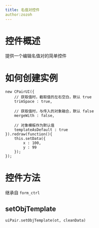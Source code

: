 ```yaml
---
title: 名值对控件
author:zozoh
---
```


# 控件概述

提供一个编辑名值对的简单控件

# 如何创建实例

```
new CPairUI({
    // 获取值时，截取值的左右空白，默认 true
    trimSpace : true,
    
    // 获取值时，与传入的对象融合，默认 false
    mergeWith : false,
    
    // 对象模板作为默认值
    templateAsDefault : true
}).redraw(function(){
    this.setData({
        x : 100,
        y : 99
    });
});
```

# 控件方法

继承自 `form_ctrl`

## setObjTemplate

```
uiPair.setObjTemplate(ot, cleanData)
```

